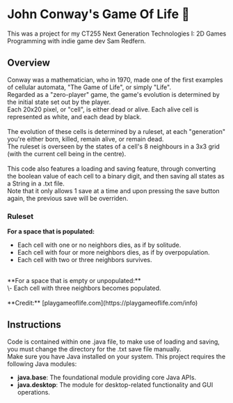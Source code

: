 # John Conway's Game Of Life 🐣
This was a project for my CT255 Next Generation Technologies I: 2D Games Programming with indie game dev Sam Redfern.<br>

## Overview
Conway was a mathematician, who in 1970, made one of the first examples of cellular automata, "The Game of Life", or simply "Life".<br>
Regarded as a "zero-player" game, the game's evolution is determined by the initial state set out by the player.<br>
Each 20x20 pixel, or "cell", is either dead or alive. Each alive cell is represented as white, and each dead by black.<br>
<br>
The evolution of these cells is determined by a ruleset, at each "generation" you're either born, killed, remain alive, or remain dead.<br>
The ruleset is overseen by the states of a cell's 8 neighbours in a 3x3 grid (with the current cell being in the centre).<br>
<br>
This code also features a loading and saving feature, through converting the boolean value of each cell to a binary digit, and then saving all states as a String in a .txt file.<br>
Note that it only allows 1 save at a time and upon pressing the save button again, the previous save will be overriden.<br>

### Ruleset
**For a space that is populated:** <br>
- Each cell with one or no neighbors dies, as if by solitude.<br>
- Each cell with four or more neighbors dies, as if by overpopulation.<br>
- Each cell with two or three neighbors survives.<br>
<br>
**For a space that is empty or unpopulated:** <br>
\- Each cell with three neighbors becomes populated. <br><br>
**Credit:** [playgameoflife.com](https://playgameoflife.com/info)


## Instructions
Code is contained within one .java file, to make use of loading and saving, you must change the directory for the .txt save file manually.<br>
Make sure you have Java installed on your system. This project requires the following Java modules:<br>
- **java.base**: The foundational module providing core Java APIs.
- **java.desktop**: The module for desktop-related functionality and GUI operations.
